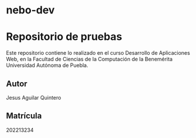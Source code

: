 # nebo-dev
# Repositorio de pruebas
Este repositorio contiene lo realizado en el curso Desarrollo de Aplicaciones Web, en la Facultad de Ciencias de la Computación de la Benemérita Universidad Autónoma de Puebla.

## Autor
Jesus Aguilar Quintero

## Matrícula
202213234